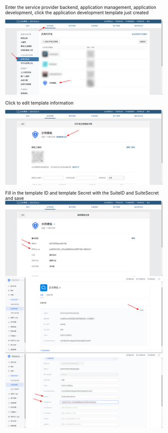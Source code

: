 <IntegrationDetailCard title="Fill in the application template information for development">

Enter the service provider backend, application management, application development, click the application development template just created

![image-20220218200716504](./images/image-20220218200716504.png)

Click to edit template information

![image-20220218200956785](./images/image-20220218200956785.png)

Fill in the template ID and template Secret with the SuiteID and SuiteSecret and save ![image-20220218201035743](./images/image-20220218201035743.png) ![image-20220218201132287](./images/image-20220218201132287.png) ![image-20220218201234714](./images/image-20220218201234714.png)

</IntegrationDetailCard>
